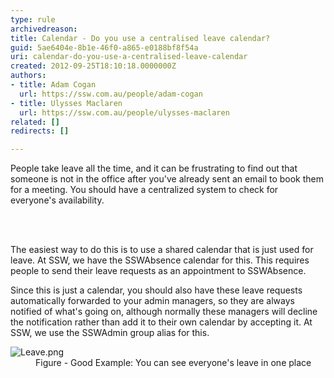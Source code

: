 ```yaml
---
type: rule
archivedreason: 
title: Calendar - Do you use a centralised leave calendar?
guid: 5ae6404e-8b1e-46f0-a865-e0188bf8f54a
uri: calendar-do-you-use-a-centralised-leave-calendar
created: 2012-09-25T18:10:18.0000000Z
authors:
- title: Adam Cogan
  url: https://ssw.com.au/people/adam-cogan
- title: Ulysses Maclaren
  url: https://ssw.com.au/people/ulysses-maclaren
related: []
redirects: []

---
```



<p>​People take leave all the time, and it can be frustrating to find out that someone is not in the office after you've already sent an email to book them for a meeting. 
You should have a centralized system to check for everyone's availability. 
<br></p>
<br><excerpt class='endintro'></excerpt><br>
<p>The easiest way to do this is to use a shared calendar that is just used for leave. At SSW, we have the SSWAbsence calendar for this. This requires people to send their leave requests as an appointment to SSWAbsence.​ </p><p>Since this is just a calendar, you should also have these leave requests automatically forwarded to your admin managers, so they are always notified of what's going on, although normally these managers will decline the notification rather than add it to their own calendar by accepting it. At SSW, we use the SSWAdmin group alias for this.</p><dl class="goodImage"><dt>​<img src="/PublishingImages/Leave.png" alt="Leave.png" /></dt><dd>Figure - Good Example&#58;​&#160;​You can see everyone's leave in one place​</dd></dl>​<br>


